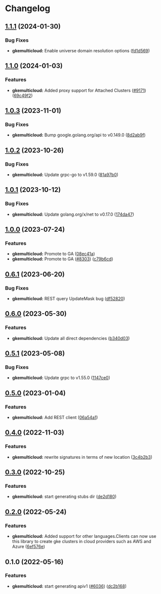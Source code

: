 # Changelog


## [1.1.1](https://github.com/googleapis/google-cloud-go/compare/gkemulticloud/v1.1.0...gkemulticloud/v1.1.1) (2024-01-30)


### Bug Fixes

* **gkemulticloud:** Enable universe domain resolution options ([fd1d569](https://github.com/googleapis/google-cloud-go/commit/fd1d56930fa8a747be35a224611f4797b8aeb698))

## [1.1.0](https://github.com/googleapis/google-cloud-go/compare/gkemulticloud/v1.0.3...gkemulticloud/v1.1.0) (2024-01-03)


### Features

* **gkemulticloud:** Added proxy support for Attached Clusters ([#9171](https://github.com/googleapis/google-cloud-go/issues/9171)) ([69c49f2](https://github.com/googleapis/google-cloud-go/commit/69c49f2537af8064e7b18e4845c3b2fbd502f141))

## [1.0.3](https://github.com/googleapis/google-cloud-go/compare/gkemulticloud/v1.0.2...gkemulticloud/v1.0.3) (2023-11-01)


### Bug Fixes

* **gkemulticloud:** Bump google.golang.org/api to v0.149.0 ([8d2ab9f](https://github.com/googleapis/google-cloud-go/commit/8d2ab9f320a86c1c0fab90513fc05861561d0880))

## [1.0.2](https://github.com/googleapis/google-cloud-go/compare/gkemulticloud/v1.0.1...gkemulticloud/v1.0.2) (2023-10-26)


### Bug Fixes

* **gkemulticloud:** Update grpc-go to v1.59.0 ([81a97b0](https://github.com/googleapis/google-cloud-go/commit/81a97b06cb28b25432e4ece595c55a9857e960b7))

## [1.0.1](https://github.com/googleapis/google-cloud-go/compare/gkemulticloud/v1.0.0...gkemulticloud/v1.0.1) (2023-10-12)


### Bug Fixes

* **gkemulticloud:** Update golang.org/x/net to v0.17.0 ([174da47](https://github.com/googleapis/google-cloud-go/commit/174da47254fefb12921bbfc65b7829a453af6f5d))

## [1.0.0](https://github.com/googleapis/google-cloud-go/compare/gkemulticloud/v0.6.1...gkemulticloud/v1.0.0) (2023-07-24)


### Features

* **gkemulticloud:** Promote to GA ([08ec41a](https://github.com/googleapis/google-cloud-go/commit/08ec41aba981874a7b86a9a941b07f9eb2fc6ce1))
* **gkemulticloud:** Promote to GA ([#8303](https://github.com/googleapis/google-cloud-go/issues/8303)) ([c79b6cd](https://github.com/googleapis/google-cloud-go/commit/c79b6cde394392623ba6c45b7429c2f0417d221e))

## [0.6.1](https://github.com/googleapis/google-cloud-go/compare/gkemulticloud/v0.6.0...gkemulticloud/v0.6.1) (2023-06-20)


### Bug Fixes

* **gkemulticloud:** REST query UpdateMask bug ([df52820](https://github.com/googleapis/google-cloud-go/commit/df52820b0e7721954809a8aa8700b93c5662dc9b))

## [0.6.0](https://github.com/googleapis/google-cloud-go/compare/gkemulticloud/v0.5.1...gkemulticloud/v0.6.0) (2023-05-30)


### Features

* **gkemulticloud:** Update all direct dependencies ([b340d03](https://github.com/googleapis/google-cloud-go/commit/b340d030f2b52a4ce48846ce63984b28583abde6))

## [0.5.1](https://github.com/googleapis/google-cloud-go/compare/gkemulticloud/v0.5.0...gkemulticloud/v0.5.1) (2023-05-08)


### Bug Fixes

* **gkemulticloud:** Update grpc to v1.55.0 ([1147ce0](https://github.com/googleapis/google-cloud-go/commit/1147ce02a990276ca4f8ab7a1ab65c14da4450ef))

## [0.5.0](https://github.com/googleapis/google-cloud-go/compare/gkemulticloud/v0.4.0...gkemulticloud/v0.5.0) (2023-01-04)


### Features

* **gkemulticloud:** Add REST client ([06a54a1](https://github.com/googleapis/google-cloud-go/commit/06a54a16a5866cce966547c51e203b9e09a25bc0))

## [0.4.0](https://github.com/googleapis/google-cloud-go/compare/gkemulticloud/v0.3.0...gkemulticloud/v0.4.0) (2022-11-03)


### Features

* **gkemulticloud:** rewrite signatures in terms of new location ([3c4b2b3](https://github.com/googleapis/google-cloud-go/commit/3c4b2b34565795537aac1661e6af2442437e34ad))

## [0.3.0](https://github.com/googleapis/google-cloud-go/compare/gkemulticloud/v0.2.0...gkemulticloud/v0.3.0) (2022-10-25)


### Features

* **gkemulticloud:** start generating stubs dir ([de2d180](https://github.com/googleapis/google-cloud-go/commit/de2d18066dc613b72f6f8db93ca60146dabcfdcc))

## [0.2.0](https://github.com/googleapis/google-cloud-go/compare/gkemulticloud/v0.1.0...gkemulticloud/v0.2.0) (2022-05-24)


### Features

* **gkemulticloud:** Added support for other languages.Clients can now use this library to create gke clusters in cloud providers such as AWS and Azure ([6ef576e](https://github.com/googleapis/google-cloud-go/commit/6ef576e2d821d079e7b940cd5d49fe3ca64a7ba2))

## 0.1.0 (2022-05-16)


### Features

* **gkemulticloud:** start generating apiv1 ([#6036](https://github.com/googleapis/google-cloud-go/issues/6036)) ([dc2b168](https://github.com/googleapis/google-cloud-go/commit/dc2b168162ba358435c7191f9d02edaea17d19bb))
